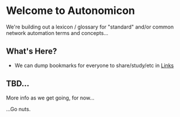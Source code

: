 # Welcome to Autonomicon

We're building out a lexicon / glossary for "standard" and/or common network automation terms and concepts...

## What's Here?

* We can dump bookmarks for everyone to share/study/etc in [Links](./links.md)

## TBD...

More info as we get going, for now...

...Go nuts.
